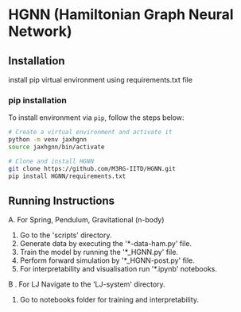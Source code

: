 # __HGNN (Hamiltonian Graph Neural Network)__

## Installation
install pip virtual environment using requirements.txt file
### pip installation
To install environment via `pip`, follow the steps below:
```sh
# Create a virtual environment and activate it
python -m venv jaxhgnn
source jaxhgnn/bin/activate

# Clone and install HGNN
git clone https://github.com/M3RG-IITD/HGNN.git
pip install HGNN/requirements.txt
```

## Running Instructions
A. For Spring, Pendulum, Gravitational (n-body)
1.  Go to the 'scripts' directory.
2. Generate data by executing the '*-data-ham.py' file.
3. Train the model by running the '*_HGNN.py' file.
4. Perform forward simulation by '*_HGNN-post.py' file.
5. For interpretability and visualisation run '*.ipynb' notebooks.

B . For LJ Navigate to the 'LJ-system' directory.
1. Go to notebooks folder for training and interpretability.
